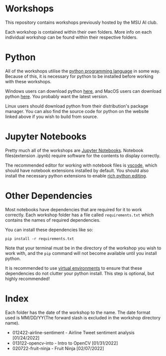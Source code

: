 # Workshops
This repository contains workshops previously hosted by the 
MSU AI club.

Each workshop is contained within their own folders.
More info on each individual workshop can be found
within their respective folders.

# Python
All of the workshops utilise the [python programming language](https://www.python.org) in some way.
Because of this, it is necessary for python to be installed before working with these workshops.

Windows users can download python [here](https://www.python.org/downloads/windows/),
and MacOS users can download python [here](https://www.python.org/downloads/macos/).
You probably want the latest version.

Linux users should download python from their distribution's package manager.
You can also find the source code for python on the website linked above
if you wish to build from source.

# Jupyter Notebooks
Pretty much all of the workshops are [Jupyter Notebooks](https://jupyter.org).
Notebook files(extension .ipynb) require software for the contents to display correctly.

The recommended editor for working with notebook files is [vscode](https://code.visualstudio.com),
which should have notebook extensions installed by default.
You should also install the necessary python extensions to enable 
[rich python editing](https://code.visualstudio.com/docs/languages/python).

# Other Dependencies
Most notebooks have dependencies that are required for it to work correctly.
Each workshop folder has a file called `requirements.txt` which contains the
names of required dependencies.

You can install these dependencies like so:

`pip install -r requirements.txt`

Note that your terminal must be in the directory of the workshop you wish to work with,
and the `pip` command will not become available until you install python. 

It is recommended to use [virtual environments](https://docs.python.org/3/tutorial/venv.html) to ensure that these dependencies do not clutter your python install.
This step is optional, but highly recommended!

# Index

Each folder has the date of the workshop  to the name. The date format used is MM/DD/YY(The forward slash is excluded in the workshop directory name).

- 012422-airline-sentiment - Airline Tweet sentiment analysis [01/24/2022]
- 013122-opencv-into - Intro to OpenCV [01/31/2022]
- 020722-fruit-ninja - Fruit Ninja [02/07/2022]
